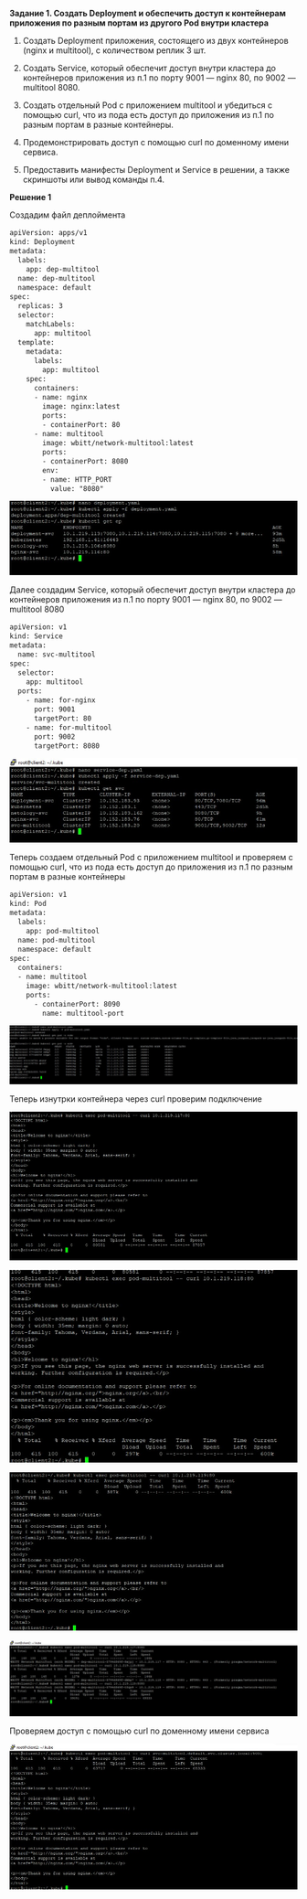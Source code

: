 **Задание 1. Создать Deployment и обеспечить доступ к контейнерам приложения по разным портам из другого Pod внутри кластера**

1. Создать Deployment приложения, состоящего из двух контейнеров (nginx и multitool), с количеством реплик 3 шт.

2. Создать Service, который обеспечит доступ внутри кластера до контейнеров приложения из п.1 по порту 9001 — nginx 80, по 9002 — multitool 8080.

3. Создать отдельный Pod с приложением multitool и убедиться с помощью curl, что из пода есть доступ до приложения из п.1 по разным портам в разные контейнеры.

4. Продемонстрировать доступ с помощью curl по доменному имени сервиса.

5. Предоставить манифесты Deployment и Service в решении, а также скриншоты или вывод команды п.4.




**Решение 1**

Создадим файл деплоймента

```
apiVersion: apps/v1
kind: Deployment
metadata:
  labels:
    app: dep-multitool
  name: dep-multitool
  namespace: default
spec:
  replicas: 3
  selector:
    matchLabels:
      app: multitool
  template:
    metadata:
      labels:
        app: multitool
    spec:
      containers:
      - name: nginx
        image: nginx:latest
        ports:
        - containerPort: 80
      - name: multitool
        image: wbitt/network-multitool:latest
        ports:
        - containerPort: 8080
        env:
        - name: HTTP_PORT
          value: "8080"
```

![Image alt](https://github.com/mezhibo/kubernetes4/blob/c2e77f203614557ece29ee3d2c99e977527fde08/IMG/1.jpg)

Далее создадим Service, который обеспечит доступ внутри кластера до контейнеров приложения из п.1 по порту 9001 — nginx 80, по 9002 — multitool 8080

```
apiVersion: v1
kind: Service
metadata:
  name: svc-multitool
spec:
  selector:
    app: multitool
  ports:
    - name: for-nginx
      port: 9001
      targetPort: 80
    - name: for-multitool
      port: 9002
      targetPort: 8080
```

![Image alt](https://github.com/mezhibo/kubernetes4/blob/c2e77f203614557ece29ee3d2c99e977527fde08/IMG/2.jpg)



Теперь создаем отдельный Pod с приложением multitool и проверяем с помощью curl, что из пода есть доступ до приложения из п.1 по разным портам в разные контейнеры 


```
apiVersion: v1
kind: Pod
metadata:
  labels:
    app: pod-multitool
  name: pod-multitool
  namespace: default
spec:
  containers:
  - name: multitool
    image: wbitt/network-multitool:latest
    ports:
      - containerPort: 8090
        name: multitool-port
```


![Image alt](https://github.com/mezhibo/kubernetes4/blob/c2e77f203614557ece29ee3d2c99e977527fde08/IMG/3.jpg)


Теперь изнутрки контейнера через curl проверим подключение

![Image alt](https://github.com/mezhibo/kubernetes4/blob/c2e77f203614557ece29ee3d2c99e977527fde08/IMG/4.jpg)

![Image alt](https://github.com/mezhibo/kubernetes4/blob/c2e77f203614557ece29ee3d2c99e977527fde08/IMG/5.jpg)


![Image alt](https://github.com/mezhibo/kubernetes4/blob/c2e77f203614557ece29ee3d2c99e977527fde08/IMG/6.jpg)


![Image alt](https://github.com/mezhibo/kubernetes4/blob/c2e77f203614557ece29ee3d2c99e977527fde08/IMG/7.jpg)


Проверяем доступ с помощью curl по доменному имени сервиса

![Image alt](https://github.com/mezhibo/kubernetes4/blob/c2e77f203614557ece29ee3d2c99e977527fde08/IMG/8.jpg)
